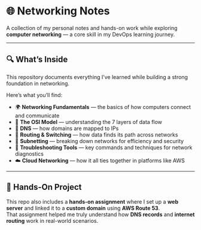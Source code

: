 # 🌐 Networking Notes  

A collection of my personal notes and hands-on work while exploring **computer networking** — a core skill in my DevOps learning journey.  

---

## 🔍 What’s Inside  

This repository documents everything I’ve learned while building a strong foundation in networking.    

Here’s what you’ll find:  
- 🌍 **Networking Fundamentals** — the basics of how computers connect and communicate  
- 🧱 **The OSI Model** — understanding the 7 layers of data flow  
- 🧭 **DNS** — how domains are mapped to IPs  
- 🚦 **Routing & Switching** — how data finds its path across networks  
- 🧮 **Subnetting** — breaking down networks for efficiency and security  
- 🧰 **Troubleshooting Tools** — key commands and techniques for network diagnostics  
- ☁️ **Cloud Networking** — how it all ties together in platforms like AWS  

---

## 🧪 Hands-On Project  

This repo also includes a **hands-on assignment** where I set up a **web server** and linked it to a **custom domain** using **AWS Route 53**.  
That assignment helped me truly understand how **DNS records** and **internet routing** work in real-world scenarios.  

 

